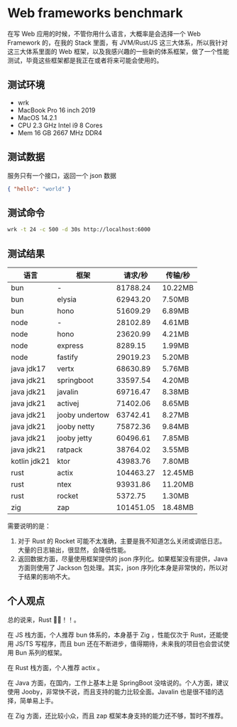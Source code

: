 # Web frameworks benchmark

在写 Web 应用的时候，不管你用什么语言，大概率是会选择一个 Web Framework 的，在我的 Stack 里面，有 JVM/Rust/JS 这三大体系，所以我针对这三大体系里面的 Web 框架，以及我感兴趣的一些新的体系框架，做了一个性能测试，毕竟这些框架都是我正在或者将来可能会使用的。

## 测试环境

* wrk
* MacBook Pro 16 inch 2019
* MacOS 14.2.1
* CPU 2.3 GHz Intel i9 8 Cores
* Mem 16 GB 2667 MHz DDR4

## 测试数据

服务只有一个接口，返回一个 json 数据

```json
{ "hello": "world" }
```

## 测试命令

```bash
wrk -t 24 -c 500 -d 30s http://localhost:6000
```

## 测试结果

|语言|框架|请求/秒|传输/秒|
|---|---|---|---|
|bun | - | 81788.24 | 10.22MB |
|bun | elysia | 62943.20 | 7.50MB |
|bun | hono | 51609.29 | 6.89MB |
|node| - | 28102.89 | 4.61MB |
|node| hono | 23620.99 | 4.21MB |
|node| express | 8289.15 | 1.99MB |
|node| fastify | 29019.23 | 5.20MB |
|java jdk17| vertx | 68630.89 | 5.76MB |
|java jdk21| springboot | 33597.54 | 4.20MB |
|java jdk21| javalin | 69716.47 | 8.38MB |
|java jdk21| activej | 71402.06 | 8.65MB |
|java jdk21| jooby undertow | 63742.41 | 8.27MB |
|java jdk21| jooby netty | 75872.36 |  9.84MB |
|java jdk21| jooby jetty | 60496.61 | 7.85MB |
|java jdk21| ratpack | 38764.02 | 3.55MB |
|kotlin jdk21 | ktor | 43983.76 | 7.80MB |
|rust| actix | 104463.27 | 12.45MB |
|rust| ntex | 93931.86 | 11.20MB |
|rust| rocket | 5372.75 | 1.30MB |
|zig| zap | 101451.05 | 18.48MB |

需要说明的是：

1. 对于 Rust 的 Rocket 可能不太准确，主要是我不知道怎么关闭或调低日志。大量的日志输出，很显然，会降低性能。
2. 返回数据方面，尽量使用框架提供的 json 序列化。如果框架没有提供，Java 方面则使用了 Jackson 包处理。其实，json 序列化本身是非常快的，所以对于结果的影响不大。

## 个人观点

总的说来，Rust 🐂🍺！！。

在 JS 栈方面，个人推荐 bun 体系的，本身基于 Zig ，性能仅次于 Rust，还能使用 JS/TS 写程序，而且 bun 还在不断进步，值得期待，未来我的项目也会尝试使用 Bun 系列的框架。

在 Rust 栈方面，个人推荐 actix 。

在 Java 方面，在国内，工作上基本上是 SpringBoot 没啥说的。个人方面，建议使用 Jooby，非常快不说，而且支持的能力比较全面。Javalin 也是很不错的选择，简单易上手。

在 Zig 方面，还比较小众，而且 zap 框架本身支持的能力还不够，暂时不推荐。
